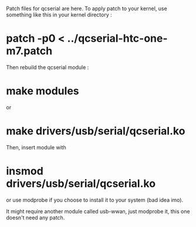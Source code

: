 Patch files for qcserial are here.
To apply patch to your kernel, use something like this in your kernel directory :
# patch -p0 < ../qcserial-htc-one-m7.patch

Then rebuild the qcserial module :
# make modules
or
# make drivers/usb/serial/qcserial.ko

Then, insert module with
# insmod  drivers/usb/serial/qcserial.ko
or use modprobe if you choose to install it to your system (bad idea imo).

It might require another module called usb-wwan, just modprobe it, this one doesn't need any patch.
